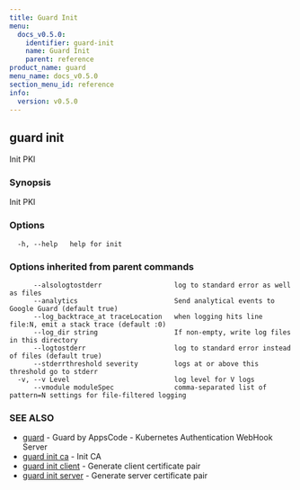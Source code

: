 ```yaml
---
title: Guard Init
menu:
  docs_v0.5.0:
    identifier: guard-init
    name: Guard Init
    parent: reference
product_name: guard
menu_name: docs_v0.5.0
section_menu_id: reference
info:
  version: v0.5.0
---
```


## guard init

Init PKI

### Synopsis

Init PKI

### Options

```
  -h, --help   help for init
```

### Options inherited from parent commands

```
      --alsologtostderr                  log to standard error as well as files
      --analytics                        Send analytical events to Google Guard (default true)
      --log_backtrace_at traceLocation   when logging hits line file:N, emit a stack trace (default :0)
      --log_dir string                   If non-empty, write log files in this directory
      --logtostderr                      log to standard error instead of files (default true)
      --stderrthreshold severity         logs at or above this threshold go to stderr
  -v, --v Level                          log level for V logs
      --vmodule moduleSpec               comma-separated list of pattern=N settings for file-filtered logging
```

### SEE ALSO

* [guard](/docs/v0.5.0/reference/guard)	 - Guard by AppsCode - Kubernetes Authentication WebHook Server
* [guard init ca](/docs/v0.5.0/reference/guard_init_ca)	 - Init CA
* [guard init client](/docs/v0.5.0/reference/guard_init_client)	 - Generate client certificate pair
* [guard init server](/docs/v0.5.0/reference/guard_init_server)	 - Generate server certificate pair

